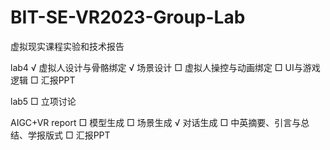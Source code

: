 # BIT-SE-VR2023-Group-Lab
虚拟现实课程实验和技术报告


lab4
√ 虚拟人设计与骨骼绑定
√ 场景设计
□ 虚拟人操控与动画绑定
□ UI与游戏逻辑
□ 汇报PPT

lab5
□ 立项讨论

AIGC+VR report
□ 模型生成
□ 场景生成
√ 对话生成
□ 中英摘要、引言与总结、学报版式
□ 汇报PPT
